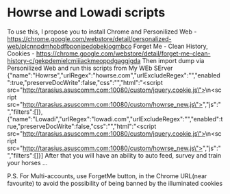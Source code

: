 Howrse and Lowadi scripts
======
To use this, I propose you to install Chrome and
Personilized Web - https://chrome.google.com/webstore/detail/personalized-web/plcnnpdmhobdfbponjpedobekiogmbco
Forget Me - Clean History, Cookies - https://chrome.google.com/webstore/detail/forget-me-clean-history-c/gekpdemielcmiiiackmeoppdgaggjgda
Then import dump via Personilized Web and run this scripts from My WEb SErver 
{"name":"Howrse","urlRegex":"howrse.com","urlExcludeRegex":"","enabled":true,"preserveDocWrite":false,"css":"","html":"<script src=\"http://tarasius.asuscomm.com:10080/custom/jquery.cookie.js\"></script>\n<script src=\"http://tarasius.asuscomm.com:10080/custom/howrse_new.js\"></script>","js":"","filters":[]},
{"name":"Lowadi","urlRegex":"lowadi.com","urlExcludeRegex":"","enabled":true,"preserveDocWrite":false,"css":"","html":"<script src=\"http://tarasius.asuscomm.com:10080/custom/jquery.cookie.js\"></script>\n<script src=\"http://tarasius.asuscomm.com:10080/custom/howrse_new.js\"></script>","js":"","filters":[]}]
After that you will have an ability to auto feed, survey and train your horses ...

P.S. For Multi-accounts, use ForgetMe button, in the Chrome URL(near favourite) to avoid the possibility of being banned by the illuminated cookies
